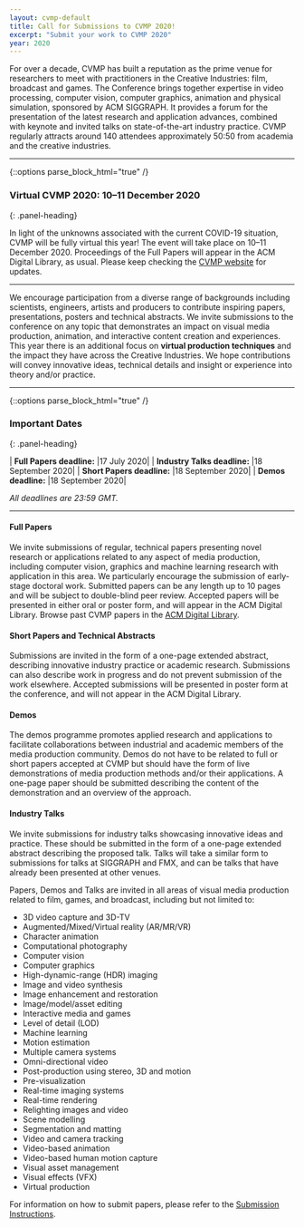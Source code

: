 ```yaml
---
layout: cvmp-default
title: Call for Submissions to CVMP 2020!
excerpt: "Submit your work to CVMP 2020"
year: 2020
---
```


For over a decade, CVMP has built a reputation as the prime venue for researchers to meet with practitioners in the Creative Industries: film, broadcast and games. The Conference brings together expertise in video processing, computer vision, computer graphics, animation and physical simulation, sponsored by ACM SIGGRAPH. It provides a forum for the presentation of the latest research and application advances, combined with keynote and invited talks on state-of-the-art industry practice. CVMP regularly attracts around 140 attendees approximately 50:50 from academia and the creative industries.

---

{::options parse_block_html="true" /}
<div class="panel panel-info">
<h3> Virtual CVMP 2020: 10–11 December 2020 </h3>
{: .panel-heading}
<div class="panel-body">

In light of the unknowns associated with the current COVID-19 situation, CVMP will be fully virtual this year! The event will take place on 10–11 December 2020. Proceedings of the Full Papers will appear in the ACM Digital Library, as usual. Please keep checking the [CVMP website](https://cvmp-conference.org/) for updates.

</div>
</div>

---

We encourage participation from a diverse range of backgrounds including scientists, engineers, artists and producers to contribute inspiring papers, presentations, posters and technical abstracts. We invite submissions to the conference on any topic that demonstrates an impact on visual media production, animation, and interactive content creation and experiences. This year there is an additional focus on **virtual production techniques** and the impact they have across the Creative Industries. We hope contributions will convey innovative ideas, technical details and insight or experience into theory and/or practice.

---

{::options parse_block_html="true" /}
<div class="panel panel-info">
<h3> Important Dates </h3>
{: .panel-heading}
<div class="panel-body">

| __Full Papers deadline:__ |17 July 2020|
| __Industry Talks deadline:__ |18 September 2020|
| __Short Papers deadline:__ |18 September 2020|
| __Demos deadline:__ |18 September 2020|

*All deadlines are 23:59 GMT.*

</div>
</div>

---

#### Full Papers
We invite submissions of regular, technical papers presenting novel research or applications related to any aspect of media production, including computer vision, graphics and machine learning research with application in this area. We particularly encourage the submission of early-stage doctoral work. Submitted papers can be any length up to 10 pages and will be subject to double-blind peer review. Accepted papers will be presented in either oral or poster form, and will appear in the ACM Digital Library. Browse past CVMP papers in the [ACM Digital Library](http://bit.ly/CVMP_CVM_DL).


#### Short Papers and Technical Abstracts
Submissions are invited in the form of a one-page extended abstract, describing innovative industry practice or academic research. Submissions can also describe work in progress and do not prevent submission of the work elsewhere. Accepted submissions will be presented in poster form at the conference, and will not appear in the ACM Digital Library.


#### Demos
The demos programme promotes applied research and applications to facilitate collaborations between industrial and academic members of the media production community. Demos do not have to be related to full or short papers accepted at CVMP but should have the form of live demonstrations of media production methods and/or their applications. A one-page paper should be submitted describing the content of the demonstration and an overview of the approach.


#### Industry Talks
We invite submissions for industry talks showcasing innovative ideas and practice. These should be submitted in the form of a one-page extended abstract describing the proposed talk. Talks will take a similar form to submissions for talks at SIGGRAPH and FMX, and can be talks that have already been presented at other venues.

Papers, Demos and Talks are invited in all areas of visual media production related to film, games, and broadcast, including but not limited to:

- 3D video capture and 3D-TV
- Augmented/Mixed/Virtual reality (AR/MR/VR)
- Character animation
- Computational photography
- Computer vision
- Computer graphics
- High-dynamic-range (HDR) imaging
- Image and video synthesis
- Image enhancement and restoration
- Image/model/asset editing
- Interactive media and games
- Level of detail (LOD)
- Machine learning
- Motion estimation
- Multiple camera systems
- Omni-directional video
- Post-production using stereo, 3D and motion
- Pre-visualization
- Real-time imaging systems
- Real-time rendering
- Relighting images and video
- Scene modelling
- Segmentation and matting
- Video and camera tracking
- Video-based animation
- Video-based human motion capture
- Visual asset management
- Visual effects (VFX)
- Virtual production

For information on how to submit papers, please refer to the [Submission Instructions]({{site.baseurl}}/2020/submission-instructions/).
